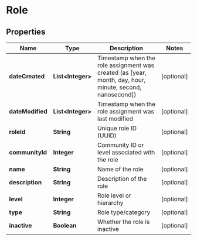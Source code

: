 

# Role

## Properties

Name | Type | Description | Notes
------------ | ------------- | ------------- | -------------
**dateCreated** | **List&lt;Integer&gt;** | Timestamp when the role assignment was created (as [year, month, day, hour, minute, second, nanosecond]) |  [optional]
**dateModified** | **List&lt;Integer&gt;** | Timestamp when the role assignment was last modified |  [optional]
**roleId** | **String** | Unique role ID (UUID) |  [optional]
**communityId** | **Integer** | Community ID or level associated with the role |  [optional]
**name** | **String** | Name of the role |  [optional]
**description** | **String** | Description of the role |  [optional]
**level** | **Integer** | Role level or hierarchy |  [optional]
**type** | **String** | Role type/category |  [optional]
**inactive** | **Boolean** | Whether the role is inactive |  [optional]




